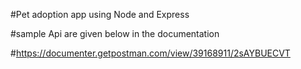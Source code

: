 #Pet adoption app using Node and Express

#sample Api are given below in the documentation

#https://documenter.getpostman.com/view/39168911/2sAYBUECVT
